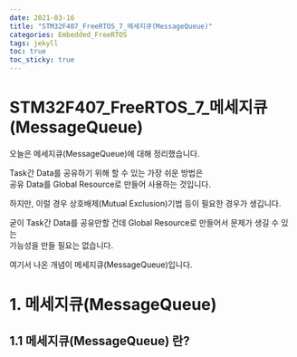```yaml
---
date: 2021-03-16
title: "STM32F407_FreeRTOS_7_메세지큐(MessageQueue)"
categories: Embedded_FreeRTOS
tags: jekyll
toc: true  
toc_sticky: true 
---
```


STM32F407_FreeRTOS_7_메세지큐(MessageQueue)
=============

오늘은 메세지큐(MessageQueue)에 대해 정리했습니다.    

Task간 Data를 공유하기 위해 할 수 있는 가장 쉬운 방법은    
공유 Data를 Global Resource로 만들어 사용하는 것입니다.    

하지만, 이럴 경우 상호배제(Mutual Exclusion)기법 등이 필요한 경우가 생깁니다.

굳이 Task간 Data를 공유만할 건데 Global Resource로 만들어서 문제가 생길 수 있는    
가능성을 만들 필요는 없습니다.    

여기서 나온 개념이 메세지큐(MessageQueue)입니다.

# 1. 메세지큐(MessageQueue)
## 1.1 메세지큐(MessageQueue) 란?
